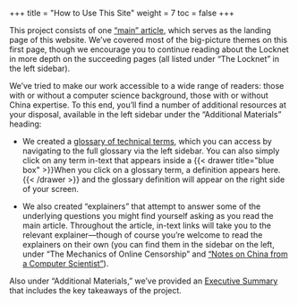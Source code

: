 +++
title = "How to Use This Site"
weight = 7
toc = false
+++

This project consists of one [“main” article](/the-locknet/intro/), which serves as the landing page of this website. We’ve covered most of the big-picture themes on this first page, though we encourage you to continue reading about the Locknet in more depth on the succeeding pages (all listed under “The Locknet” in the left sidebar).

We’ve tried to make our work accessible to a wide range of readers: those with or without a computer science background, those with or without China expertise. To this end, you’ll find a number of additional resources at your disposal, available in the left sidebar under the “Additional Materials” heading:

- We created a [glossary of technical terms](/additional-materials/glossary/), which you can access by navigating to the full glossary via the left sidebar. You can also simply click on any term in-text that appears inside a {{< drawer title="blue box" >}}When you click on a glossary term, a definition appears here.{{< /drawer >}} and the glossary definition will appear on the right side of your screen. 

- We also created “explainers” that attempt to answer some of the underlying questions you might find yourself asking as you read the main article. Throughout the article, in-text links will take you to the relevant explainer—though of course you’re welcome to read the explainers on their own (you can find them in the sidebar on the left, under “The Mechanics of Online Censorship” and [“Notes on China from a Computer Scientist”](/additional-materials/notes-on-china/)).


Also under “Additional Materials,” we’ve provided an [Executive Summary](/additional-materials/executive-summary/) that includes the key takeaways of the project.